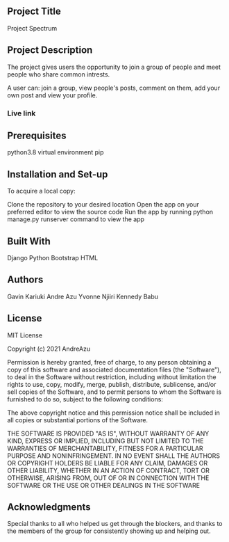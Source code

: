 ## Project Title
Project Spectrum    

## Project Description
The project gives users the opportunity to join a group of people and meet people who share common intrests.

A user can: join a group, view people's posts, comment on them, add your own post and view your profile.

### Live link
 
## Prerequisites
python3.8
virtual environment
pip

## Installation and Set-up
To acquire a local copy:

Clone the repository to your desired location
Open the app on your preferred editor to view the source code
Run the app by running python manage.py runserver command to view the app
## Built With
Django
Python
Bootstrap
HTML

## Authors
Gavin Kariuki
Andre Azu
Yvonne Njiiri
Kennedy Babu 



## License
MIT License

Copyright (c) 2021 AndreAzu

Permission is hereby granted, free of charge, to any person obtaining a copy of this software and associated documentation files (the "Software"), to deal in the Software without restriction, including without limitation the rights to use, copy, modify, merge, publish, distribute, sublicense, and/or sell copies of the Software, and to permit persons to whom the Software is furnished to do so, subject to the following conditions:

The above copyright notice and this permission notice shall be included in all copies or substantial portions of the Software.

THE SOFTWARE IS PROVIDED "AS IS", WITHOUT WARRANTY OF ANY KIND, EXPRESS OR IMPLIED, INCLUDING BUT NOT LIMITED TO THE WARRANTIES OF MERCHANTABILITY, FITNESS FOR A PARTICULAR PURPOSE AND NONINFRINGEMENT. IN NO EVENT SHALL THE AUTHORS OR COPYRIGHT HOLDERS BE LIABLE FOR ANY CLAIM, DAMAGES OR OTHER LIABILITY, WHETHER IN AN ACTION OF CONTRACT, TORT OR OTHERWISE, ARISING FROM, OUT OF OR IN CONNECTION WITH THE SOFTWARE OR THE USE OR OTHER DEALINGS IN THE SOFTWARE
## Acknowledgments
Special thanks to all who helped us get through the blockers, and thanks to the members of the group for consistently showing up and helping out.
